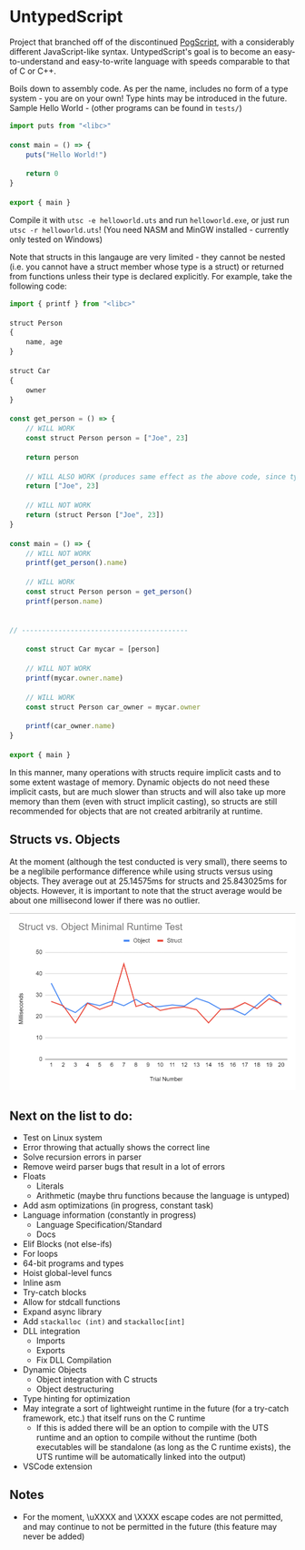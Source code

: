 # UntypedScript

Project that branched off of the discontinued [PogScript](https://github.com/User0332/PogScript), with a considerably different JavaScript-like syntax. UntypedScript's goal is to become an easy-to-understand and easy-to-write language with speeds comparable to that of C or C++.

Boils down to assembly code. As per the name, includes no form of a type system - you are on your own! Type hints may be introduced in the future. Sample Hello World - (other programs can be found in `tests/`)

```js
import puts from "<libc>"

const main = () => {
	puts("Hello World!")

	return 0
}

export { main }
```

Compile it with `utsc -e helloworld.uts` and run `helloworld.exe`, or just run `utsc -r helloworld.uts`! (You need NASM and MinGW installed - currently only tested on Windows)

Note that structs in this langauge are very limited - they cannot be nested (i.e. you cannot have a struct member whose type is a struct) or returned from functions unless their type is declared explicitly. For example, take the following code:
```js
import { printf } from "<libc>"

struct Person
{
	name, age
}

struct Car
{
	owner
}

const get_person = () => {
	// WILL WORK
	const struct Person person = ["Joe", 23]

	return person

	// WILL ALSO WORK (produces same effect as the above code, since types don't actually exist and the structs are just syntax sugar for arrays)
	return ["Joe", 23]

	// WILL NOT WORK
	return (struct Person ["Joe", 23])
}

const main = () => {
	// WILL NOT WORK
	printf(get_person().name)

	// WILL WORK
	const struct Person person = get_person()
	printf(person.name)


// -----------------------------------------

	const struct Car mycar = [person]

	// WILL NOT WORK
	printf(mycar.owner.name)

	// WILL WORK
	const struct Person car_owner = mycar.owner

	printf(car_owner.name)
}

export { main }
```

In this manner, many operations with structs require implicit casts and to some extent wastage of memory. Dynamic objects do not need these implicit casts, but are much slower than structs and will also take up more memory than them (even with struct implicit casting), so structs are still recommended for objects that are not created arbitrarily at runtime.

## Structs vs. Objects

At the moment (although the test conducted is very small), there seems to be a neglibile performance difference while using structs versus using objects. They average out at 25.14575ms for structs and 25.843025ms for objects. However, it is important to note that the struct average would be about one millisecond lower if there was no outlier.

![Chart of Struct vs. Object Performance](readme-assets/struct-obj-perf.png)

## Next on the list to do:

- Test on Linux system
- Error throwing that actually shows the correct line
- Solve recursion errors in parser
- Remove weird parser bugs that result in a lot of errors
- Floats
	- Literals
	- Arithmetic (maybe thru functions because the language is untyped)
- Add asm optimizations (in progress, constant task)
- Language information (constantly in progress)
	- Language Specification/Standard
	- Docs
- Elif Blocks (not else-ifs)
- For loops
- 64-bit programs and types
- Hoist global-level funcs
- Inline asm
- Try-catch blocks
- Allow for stdcall functions
- Expand async library
- Add `stackalloc (int)` and `stackalloc[int]`
- DLL integration
	- Imports
	- Exports
	- Fix DLL Compilation
- Dynamic Objects
	- Object integration with C structs
	- Object destructuring
- Type hinting for optimization
- May integrate a sort of lightweight runtime in the future (for a try-catch framework, etc.) that itself runs on the C runtime
	- If this is added there will be an option to compile with the UTS runtime and an option to compile without the runtime (both executables will be standalone (as long as the C runtime exists), the UTS runtime will be automatically linked into the output)
- VSCode extension

## Notes

- For the moment, \uXXXX and \XXXX escape codes are not permitted, and may continue to not be permitted in the future (this feature may never be added)

